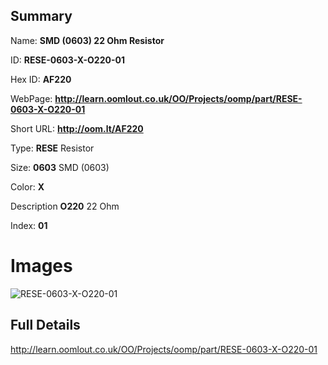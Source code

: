 

## Summary
 
Name: __SMD (0603) 22 Ohm Resistor__

ID: __RESE-0603-X-O220-01__

Hex ID: __AF220__

WebPage: __http://learn.oomlout.co.uk/OO/Projects/oomp/part/RESE-0603-X-O220-01__

Short URL: __http://oom.lt/AF220__


Type: __RESE__ Resistor 

Size: __0603__ SMD (0603) 

Color: __X__  

Description __O220__ 22 Ohm 

Index: __01__


 # Images
![RESE-0603-X-O220-01](http://oomlout.com/oomp-gen/parts/RESE-0603-X-O220-01/RESE-0603-X-O220-01_420.jpg)



 ## Full Details

 http://learn.oomlout.co.uk/OO/Projects/oomp/part/RESE-0603-X-O220-01














